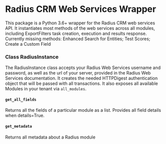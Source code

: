 # Radius CRM Web Services Wrapper

This package is a Python 3.6+ wrapper for the Radius CRM web services API. It instantiates most methods of the web services across all modules, including ExportFilters task creation, execution and results response. Currently missing methods: Enhanced Search for Entities; Test Scores; Create a Custom Field
### Class RadiusInstance
The RadiusInstance class accepts your Radius Web Services username and password, as well as the url of your server, provided in the Radius Web Services documentation. It creates the needed HTTPDigest authentication object that will be passed with all transactions. It also exposes all available Modules in your tenant via `all_modules`.
#### `get_all_fields`
Returns all the fields of a particular module as a list. Provides all field details when details=True.
#### `get_metadata`
Returns all metadata about a Radius module
